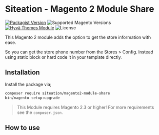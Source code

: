 # Siteation - Magento 2 Module Share

[![Packagist Version](https://img.shields.io/packagist/v/siteation/magento2-module-share?style=for-the-badge)](https://packagist.org/packages/siteation/magento2-module-share)
![Supported Magento Versions](https://img.shields.io/badge/magento-%202.4-brightgreen.svg?logo=magento&longCache=true&style=for-the-badge)
[![Hyvä Themes Module](https://img.shields.io/badge/Hyva_Themes-Module-3df0af.svg?longCache=true&style=for-the-badge)](https://hyva.io/)
![License](https://img.shields.io/github/license/Siteation/magento2-module-share?color=%23234&style=for-the-badge)

This Magento 2 module adds the option to get the store information with ease.

So you can get the store phone number from the Stores > Config.
Instead using static block or hard code it in your template directly.

## Installation

Install the package via;

```bash
composer require siteation/magento2-module-share
bin/magento setup:upgrade
```

> This Module requires Magento 2.3 or higher!
> For more requirements see the `composer.json`.

## How to use

<!-- TODO -->

